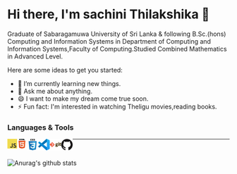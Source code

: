 # Hi there, I'm sachini Thilakshika 👋
Graduate of Sabaragamuwa University of Sri Lanka & following B.Sc.(hons) Computing and Information Systems in Department of Computing and Information Systems,Faculty of Computing.Studied Combined Mathematics in Advanced Level.

Here are some ideas to get you started:

- 🌱 I’m currently learning new things.
- 💬 Ask me about anything.
- 😄 I want to make my dream come true soon.
- ⚡ Fun fact: I'm interested in watching Theligu movies,reading books.

### Languages & Tools

<img align="left" alt="codeSTACKr | javascript" width="22px" src="https://raw.githubusercontent.com/github/explore/80688e429a7d4ef2fca1e82350fe8e3517d3494d/topics/javascript/javascript.png" />
<img align="left" alt="codeSTACKr | html" width="22px" src="https://raw.githubusercontent.com/github/explore/80688e429a7d4ef2fca1e82350fe8e3517d3494d/topics/html/html.png" />
<img align="left" alt="CSS3" width="26px" src="https://raw.githubusercontent.com/github/explore/80688e429a7d4ef2fca1e82350fe8e3517d3494d/topics/css/css.png" />
<img align="left" alt="Visual Studio Code" width="26px" src="https://raw.githubusercontent.com/github/explore/80688e429a7d4ef2fca1e82350fe8e3517d3494d/topics/visual-studio-code/visual-studio-code.png" />
<img align="left" alt="Git" width="26px" src="https://raw.githubusercontent.com/github/explore/80688e429a7d4ef2fca1e82350fe8e3517d3494d/topics/git/git.png" />
<img align="left" alt="GitHub" width="26px" src="https://raw.githubusercontent.com/github/explore/78df643247d429f6cc873026c0622819ad797942/topics/github/github.png" />

---
<br>

![Anurag's github stats](https://github-readme-stats.vercel.app/api?username=sachini1234&show_icons=true&theme=tokyonight)
